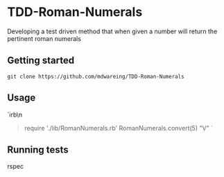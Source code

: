 # TDD-Roman-Numerals
Developing a test driven method that when given a number will return the pertinent roman numerals

## Getting started

`git clone https://github.com/mdwareing/TDD-Roman-Numerals`

## Usage

`irb\n
 > require './lib/RomanNumerals.rb'
 > RomanNumerals.convert(5)
 > "V"
 `

## Running tests

rspec
